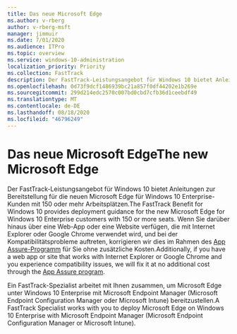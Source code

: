 ```yaml
---
title: Das neue Microsoft Edge
ms.author: v-rberg
author: v-rberg-msft
manager: jimmuir
ms.date: 7/01/2020
ms.audience: ITPro
ms.topic: overview
ms.service: windows-10-administration
localization_priority: Priority
ms.collection: FastTrack
description: Der FastTrack-Leistungsangebot für Windows 10 bietet Anleitungen zur Bereitstellung für die neuen Microsoft Edge für Windows 10 Enterprise-Kunden mit 150 oder mehr Arbeitsplätzen.
ms.openlocfilehash: 0d73f9dcf1486939bc21a857f0df44202e1b269e
ms.sourcegitcommit: 299d214edc2570c007bd0cbd7cfb36d1ceebdf49
ms.translationtype: MT
ms.contentlocale: de-DE
ms.lasthandoff: 08/18/2020
ms.locfileid: "46796249"
---
```

# <a name="the-new-microsoft-edge"></a><span data-ttu-id="97083-103">Das neue Microsoft Edge</span><span class="sxs-lookup"><span data-stu-id="97083-103">The new Microsoft Edge</span></span>

<span data-ttu-id="97083-104">Der FastTrack-Leistungsangebot für Windows 10 bietet Anleitungen zur Bereitstellung für die neuen Microsoft Edge für Windows 10 Enterprise-Kunden mit 150 oder mehr Arbeitsplätzen.</span><span class="sxs-lookup"><span data-stu-id="97083-104">The FastTrack Benefit for Windows 10 provides deployment guidance for the new Microsoft Edge for Windows 10 Enterprise customers with 150 or more seats.</span></span> <span data-ttu-id="97083-105">Wenn Sie darüber hinaus über eine Web-App oder eine Website verfügen, die mit Internet Explorer oder Google Chrome verwendet wird, und bei der Kompatibilitätsprobleme auftreten, korrigieren wir dies im Rahmen des [App Assure-Programm](Win-10-app-assure.md) für Sie ohne zusätzliche Kosten.</span><span class="sxs-lookup"><span data-stu-id="97083-105">Additionally, if you have a web app or site that works with Internet Explorer or Google Chrome and you experience compatibility issues, we will fix it at no additional cost through the [App Assure program](Win-10-app-assure.md).</span></span>

<span data-ttu-id="97083-106">Ein FastTrack-Spezialist arbeitet mit Ihnen zusammen, um Microsoft Edge unter Windows 10 Enterprise mit Microsoft Endpoint Manager (Microsoft Endpoint Configuration Manager oder Microsoft Intune) bereitzustellen.</span><span class="sxs-lookup"><span data-stu-id="97083-106">A FastTrack Specialist works with you to deploy Microsoft Edge on Windows 10 Enterprise with Microsoft Endpoint Manager (Microsoft Endpoint Configuration Manager or Microsoft Intune).</span></span>


